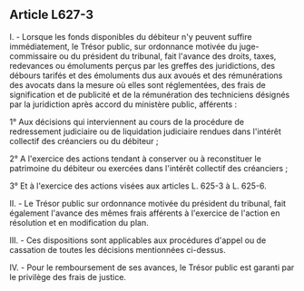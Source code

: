 Article L627-3
----
I. - Lorsque les fonds disponibles du débiteur n'y peuvent suffire
immédiatement, le Trésor public, sur ordonnance motivée du juge-commissaire ou
du président du tribunal, fait l'avance des droits, taxes, redevances ou
émoluments perçus par les greffes des juridictions, des débours tarifés et des
émoluments dus aux avoués et des rémunérations des avocats dans la mesure où
elles sont réglementées, des frais de signification et de publicité et de la
rémunération des techniciens désignés par la juridiction après accord du
ministère public, afférents :

1° Aux décisions qui interviennent au cours de la procédure de redressement
judiciaire ou de liquidation judiciaire rendues dans l'intérêt collectif des
créanciers ou du débiteur ;

2° A l'exercice des actions tendant à conserver ou à reconstituer le patrimoine
du débiteur ou exercées dans l'intérêt collectif des créanciers ;

3° Et à l'exercice des actions visées aux articles L. 625-3 à L. 625-6.

II. - Le Trésor public sur ordonnance motivée du président du tribunal, fait
également l'avance des mêmes frais afférents à l'exercice de l'action en
résolution et en modification du plan.

III. - Ces dispositions sont applicables aux procédures d'appel ou de cassation
de toutes les décisions mentionnées ci-dessus.

IV. - Pour le remboursement de ses avances, le Trésor public est garanti par le
privilège des frais de justice.
